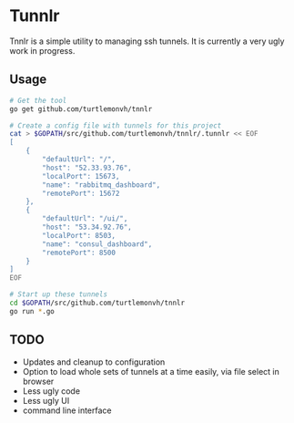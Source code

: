 # Tunnlr

Tnnlr is a simple utility to managing ssh tunnels.  It is currently a very ugly work in progress.

## Usage

```bash
# Get the tool
go get github.com/turtlemonvh/tnnlr

# Create a config file with tunnels for this project
cat > $GOPATH/src/github.com/turtlemonvh/tnnlr/.tunnlr << EOF
[
    {
        "defaultUrl": "/", 
        "host": "52.33.93.76", 
        "localPort": 15673, 
        "name": "rabbitmq_dashboard", 
        "remotePort": 15672
    }, 
    {
        "defaultUrl": "/ui/", 
        "host": "53.34.92.76", 
        "localPort": 8503, 
        "name": "consul_dashboard", 
        "remotePort": 8500
    }
]
EOF

# Start up these tunnels
cd $GOPATH/src/github.com/turtlemonvh/tnnlr
go run *.go

```

## TODO

- Updates and cleanup to configuration
- Option to load whole sets of tunnels at a time easily, via file select in browser
- Less ugly code
- Less ugly UI
- command line interface
